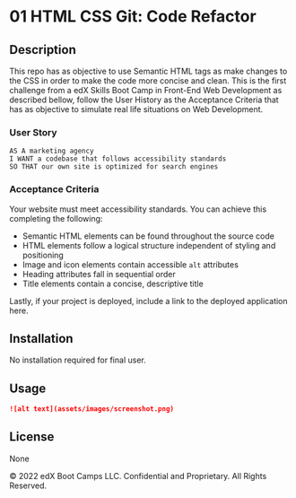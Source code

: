 # 01 HTML CSS Git: Code Refactor

## Description 

This repo has as objective to use Semantic HTML tags as make changes to the CSS in order to make the code more concise and clean. This is the first challenge from a edX Skills Boot Camp in Front-End Web Development as described bellow, follow the User History as the Acceptance Criteria that has as objective to simulate real life situations on Web Development.

### User Story

```
AS A marketing agency
I WANT a codebase that follows accessibility standards
SO THAT our own site is optimized for search engines
```

### Acceptance Criteria

Your website must meet accessibility standards. You can achieve this completing the following:

* Semantic HTML elements can be found throughout the source code
* HTML elements follow a logical structure independent of styling and positioning
* Image and icon elements contain accessible `alt` attributes
* Heading attributes fall in sequential order
* Title elements contain a concise, descriptive title

Lastly, if your project is deployed, include a link to the deployed application here.

## Installation

No installation required for final user.


## Usage 

```md
![alt text](assets/images/screenshot.png)
```


## License

None


© 2022 edX Boot Camps LLC. Confidential and Proprietary. All Rights Reserved.
